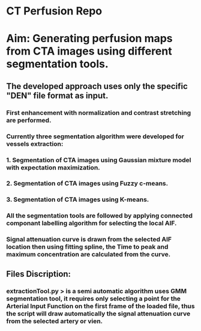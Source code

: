 # CT Perfusion Repo
# Aim: Generating perfusion maps from CTA images using different segmentation tools.

## The developed approach uses only the specific "DEN" file format as input.

### First enhancement with normalization and contrast stretching are performed. 

### Currently three segmentation algorithm were developed for vessels extraction:

### 1. Segmentation of CTA images using Gaussian mixture model with expectation maximization.
### 2. Segmentation of CTA images using Fuzzy c-means.
### 3. Segmentation of CTA images using K-means. 

### All the segmentation tools are followed by applying connected componant labelling algorithm for selecting the local AIF. 

### Signal attenuation curve is drawn from the selected AIF location then using fitting spline, the Time to peak and maximum concentration are calculated from the curve. 


## Files Discription:

### extractionTool.py > is a semi automatic algorithm uses GMM segmentation tool, it requires only selecting a point for the Arterial Input Function on the first frame of the loaded file, thus the script will draw automatically the signal attenuation curve from the selected artery or vien. 
